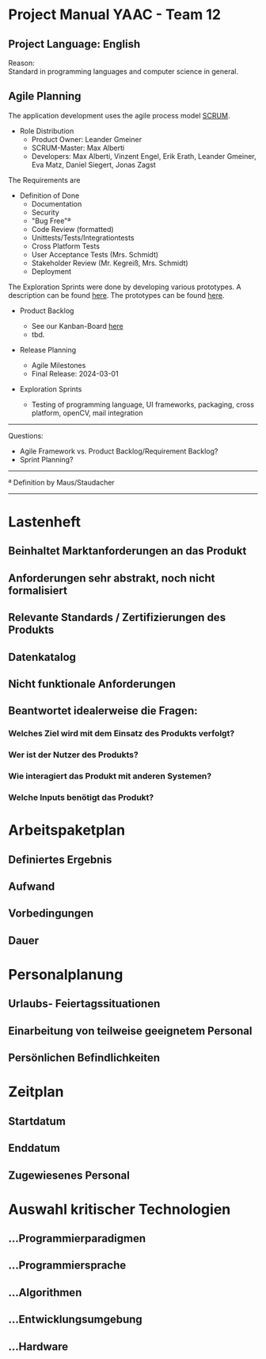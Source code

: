 # Project Manual YAAC - Team 12

## Project Language: English

Reason: \
Standard in programming languages and computer science in general.

## Agile Planning
The application development uses the agile process model [SCRUM](https://www.scrum.org).
- Role Distribution
   - Product Owner: Leander Gmeiner
   - SCRUM-Master: Max Alberti
   - Developers: Max Alberti, Vinzent Engel, Erik Erath, Leander Gmeiner, Eva Matz, Daniel Siegert, Jonas Zagst

The Requirements are
- Definition of Done
   - Documentation
   - Security
   - "Bug Free"ª
   - Code Review (formatted)
   - Unittests/Tests/Integrationtests
   - Cross Platform Tests
   - User Acceptance Tests (Mrs. Schmidt)
   - Stakeholder Review (Mr. Kegreiß, Mrs. Schmidt)
   - Deployment

The Exploration Sprints were done by developing various prototypes. A description can be found [here](https://github.com/DHBW-SE-2023/Wiki/blob/main/Pages/ExplorationSprints.md). The prototypes can be found [here](https://github.com/DHBW-SE-2023/Prototyping).


- Product Backlog
   - See our Kanban-Board [here](https://github.com/orgs/DHBW-SE-2023/projects/1)
   - tbd.






- Release Planning
   - Agile Milestones
   - Final Release: 2024-03-01


- Exploration Sprints
   - Testing of programming language, UI frameworks, packaging, cross platform, openCV, mail integration


----------------

Questions: 
- Agile Framework vs. Product Backlog/Requirement Backlog?
- Sprint Planning?


-----------------

ª Definition by Maus/Staudacher


---

# Lastenheft
## Beinhaltet Marktanforderungen an das Produkt
## Anforderungen sehr abstrakt, noch nicht formalisiert
## Relevante Standards / Zertifizierungen des Produkts
## Datenkatalog
## Nicht funktionale Anforderungen
## Beantwortet idealerweise die Fragen:
### Welches Ziel wird mit dem Einsatz des Produkts verfolgt?
### Wer ist der Nutzer des Produkts?
### Wie interagiert das Produkt mit anderen Systemen?
### Welche Inputs benötigt das Produkt?

# Arbeitspaketplan
## Definiertes Ergebnis
## Aufwand
## Vorbedingungen
## Dauer

# Personalplanung
## Urlaubs- Feiertagssituationen
## Einarbeitung von teilweise geeignetem Personal
## Persönlichen Befindlichkeiten

# Zeitplan
## Startdatum
## Enddatum
## Zugewiesenes Personal

# Auswahl kritischer Technologien
## …Programmierparadigmen
## …Programmiersprache
## …Algorithmen
## …Entwicklungsumgebung
## …Hardware
